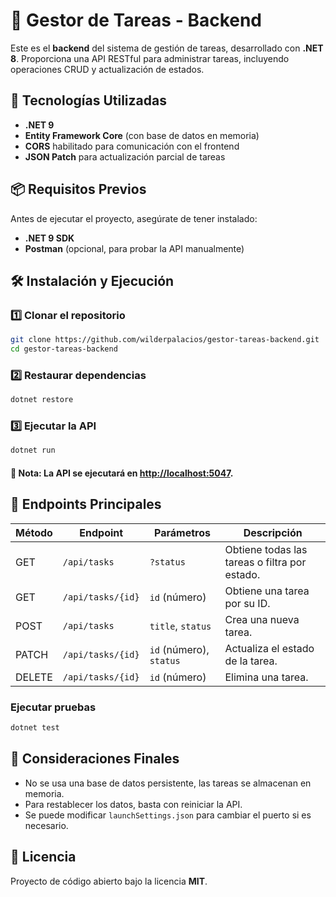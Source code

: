 # 📌 Gestor de Tareas - Backend  

Este es el **backend** del sistema de gestión de tareas, desarrollado con **.NET 8**. Proporciona una API RESTful para administrar tareas, incluyendo operaciones CRUD y actualización de estados.  

## 🚀 Tecnologías Utilizadas  

- **.NET 9**  
- **Entity Framework Core** (con base de datos en memoria)  
- **CORS** habilitado para comunicación con el frontend  
- **JSON Patch** para actualización parcial de tareas  

## 📦 Requisitos Previos  

Antes de ejecutar el proyecto, asegúrate de tener instalado:  

- **.NET 9 SDK**  
- **Postman** (opcional, para probar la API manualmente)  

## 🛠️ Instalación y Ejecución  

### 1️⃣ Clonar el repositorio  

```sh
git clone https://github.com/wilderpalacios/gestor-tareas-backend.git 
cd gestor-tareas-backend  
```


### 2️⃣ Restaurar dependencias
```sh
dotnet restore 
```


### 3️⃣ Ejecutar la API
```sh
dotnet run 
```


#### 📌 **Nota**: La API se ejecutará en [http://localhost:5047](http://localhost:5047).


## 📑 Endpoints Principales  


| Método | Endpoint               | Parámetros        | Descripción                                     |
|--------|------------------------|-------------------|-------------------------------------------------|
| GET    | `/api/tasks`           | `?status`         | Obtiene todas las tareas o filtra por estado.   |
| GET    | `/api/tasks/{id}`      | `id` (número)     | Obtiene una tarea por su ID.                    |
| POST   | `/api/tasks`           | `title`, `status` | Crea una nueva tarea.                           |
| PATCH  | `/api/tasks/{id}`      | `id` (número), `status` | Actualiza el estado de la tarea.          |
| DELETE | `/api/tasks/{id}`      | `id` (número)     | Elimina una tarea.                              |


### Ejecutar pruebas
```sh
dotnet test
```

## 📌 Consideraciones Finales  

- No se usa una base de datos persistente, las tareas se almacenan en memoria.  
- Para restablecer los datos, basta con reiniciar la API.  
- Se puede modificar `launchSettings.json` para cambiar el puerto si es necesario.  

## 📄 Licencia  

Proyecto de código abierto bajo la licencia **MIT**.  

